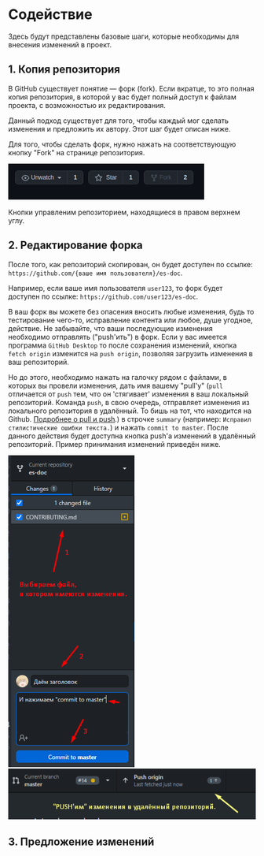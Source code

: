 # Содействие

Здесь будут представлены базовые шаги, которые необходимы для внесения изменений в проект.

## 1. Копия репозитория

В GitHub существует понятие — форк (fork). Если вкратце, то это полная копия репозитория, в которой у вас будет полный доступ к файлам проекта, с возможностью их редактирования.

Данный подход существует для того, чтобы каждый мог сделать изменения и предложить их автору. Этот шаг будет описан ниже.

Для того, чтобы сделать форк, нужно нажать на соответствующую кнопку "Fork" на странице репозитория.

![Кнопка "Форк"](.github/contributing/repo_buttons.png)

Кнопки управленим репозиторием, находящиеся в правом верхнем углу.

## 2. Редактирование форка

После того, как репозиторий скопирован, он будет доступен по ссылке: `https://github.com/{ваше имя пользователя}/es-doc`.

Например, если ваше имя пользователя `user123`, то форк будет доступен по ссылке: `https://github.com/user123/es-doc`.

В ваш форк вы можете без опасения вносить любые изменения, будь то тестирование чего-то, исправление контента или любое, душе угодное, действие. Не забывайте, что ваши последующие изменения необходимо отправлять ("push'ить") в форк. Если у вас имеется программа `GitHub Desktop` то после сохранения изменений, кнопка `fetch origin` изменится на `push origin`, позволяя загрузить изменения в ваш репозиторий.

Но до этого, необходимо нажать на галочку рядом с файлами, в которых вы провели изменения, дать имя вашему "pull'у" (`pull` отличается от `push` тем, что он 'стягивает' изменения в ваш локальный репозиторий. Команда `push`, в свою очередь, отправляет изменения из локального репозитория в удалённый. То бишь на тот, что находится на Github. [Подробнее о pull и push](http://gitready.com/beginner/2009/01/21/pushing-and-pulling.html).) в строчке `summary` (например: `Исправил стилистические ошибки текста.`) и нажать `commit to master`. После данного действия будет доступна кнопка push'а изменений в удалённый репозиторий. Пример принимания изменений приведён ниже.


![Загрузка изменений](.github/contributing/commit_changes.png) ![Pushим изменения в удалённый репозиторий](.github/contributing/push_changes.png)


## 3. Предложение изменений
